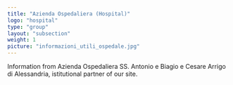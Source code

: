 ```yaml
---
title: "Azienda Ospedaliera (Hospital)"
logo: "hospital"
type: "group"
layout: "subsection"
weight: 1
picture: "informazioni_utili_ospedale.jpg"
---
```


Information from Azienda Ospedaliera SS. Antonio e Biagio e Cesare Arrigo di Alessandria, istitutional partner of our site.
